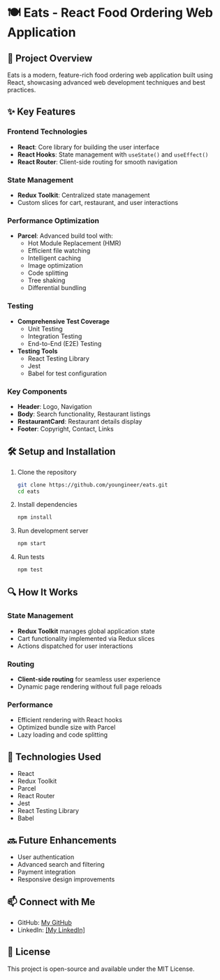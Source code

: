 # 🍽️ Eats - React Food Ordering Web Application

## 🚀 Project Overview

Eats is a modern, feature-rich food ordering web application built using React, showcasing advanced web development techniques and best practices.

## ✨ Key Features

### Frontend Technologies
- **React**: Core library for building the user interface
- **React Hooks**: State management with `useState()` and `useEffect()`
- **React Router**: Client-side routing for smooth navigation

### State Management
- **Redux Toolkit**: Centralized state management
- Custom slices for cart, restaurant, and user interactions

### Performance Optimization
- **Parcel**: Advanced build tool with:
  - Hot Module Replacement (HMR)
  - Efficient file watching
  - Intelligent caching
  - Image optimization
  - Code splitting
  - Tree shaking
  - Differential bundling

### Testing
- **Comprehensive Test Coverage**
  - Unit Testing
  - Integration Testing
  - End-to-End (E2E) Testing
- **Testing Tools**
  - React Testing Library
  - Jest
  - Babel for test configuration

### Key Components
- **Header**: Logo, Navigation
- **Body**: Search functionality, Restaurant listings
- **RestaurantCard**: Restaurant details display
- **Footer**: Copyright, Contact, Links

## 🛠️ Setup and Installation

1. Clone the repository
   ```bash
   git clone https://github.com/youngineer/eats.git
   cd eats
   ```

2. Install dependencies
   ```bash
   npm install
   ```

3. Run development server
   ```bash
   npm start
   ```

4. Run tests
   ```bash
   npm test
   ```

## 🔍 How It Works

### State Management
- **Redux Toolkit** manages global application state
- Cart functionality implemented via Redux slices
- Actions dispatched for user interactions

### Routing
- **Client-side routing** for seamless user experience
- Dynamic page rendering without full page reloads

### Performance
- Efficient rendering with React hooks
- Optimized bundle size with Parcel
- Lazy loading and code splitting

## 🌟 Technologies Used

- React
- Redux Toolkit
- Parcel
- React Router
- Jest
- React Testing Library
- Babel

## 🔜 Future Enhancements
- User authentication
- Advanced search and filtering
- Payment integration
- Responsive design improvements

## 📫 Connect with Me
- GitHub: [My GitHub](https://github.com/youngineer)
- LinkedIn: [[My LinkedIn]](https://www.linkedin.com/in/kartikyes/)

## 📄 License
This project is open-source and available under the MIT License.
